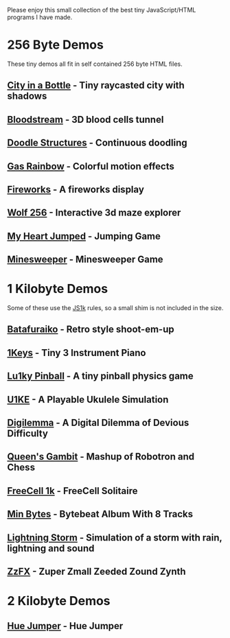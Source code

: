 Please enjoy this small collection of the best tiny JavaScript/HTML programs I have made.

# 256 Byte Demos

These tiny demos all fit in self contained 256 byte HTML files.

## [City in a Bottle](https://killedbyapixel.github.io/TinyCode/256B/CityInABottle) - Tiny raycasted city with shadows
## [Bloodstream](https://killedbyapixel.github.io/TinyCode/256B/Bloodstream) - 3D blood cells tunnel
## [Doodle Structures](https://killedbyapixel.github.io/TinyCode/256B/DoodleStructures) - Continuous doodling
## [Gas Rainbow](https://killedbyapixel.github.io/TinyCode/256B/GasRainbow) - Colorful motion effects
## [Fireworks](https://killedbyapixel.github.io/TinyCode/256B/Fireworks) - A fireworks display
## [Wolf 256](https://killedbyapixel.github.io/TinyCode/256B/Wolf256) - Interactive 3d maze explorer
## [My Heart Jumped](https://killedbyapixel.github.io/TinyCode/256B/MyHeartJumped) - Jumping Game
## [Minesweeper](https://killedbyapixel.github.io/TinyCode/256B/Minisweeper) - Minesweeper Game

# 1 Kilobyte Demos

Some of these use the [JS1k](https://js1k.com) rules, so a small shim is not included in the size.

## [Batafuraiko](https://killedbyapixel.github.io/TinyCode/1K/Batafuraiko) - Retro style shoot-em-up
## [1Keys](https://killedbyapixel.github.io/1Keys) - Tiny 3 Instrument Piano
## [Lu1ky Pinball](https://killedbyapixel.github.io/TinyCode/1K/Lu1kyPinball) - A tiny pinball physics game
## [U1KE](https://killedbyapixel.github.io/TinyCode/1K/U1KE) - A Playable Ukulele Simulation
## [Digilemma](https://killedbyapixel.github.io/TinyCode/1K/Digilemma) - A Digital Dilemma of Devious Difficulty
## [Queen's Gambit](https://killedbyapixel.github.io/TinyCode/1K/QueensGambit) - Mashup of Robotron and Chess
## [FreeCell 1k](https://killedbyapixel.github.io/TinyCode/1K/FreeCell1k) - FreeCell Solitaire
## [Min Bytes](https://killedbyapixel.github.io/TinyCode/1K/MinBytes) - Bytebeat Album With 8 Tracks
## [Lightning Storm](https://killedbyapixel.github.io/TinyCode/1K/LightningStorm) - Simulation of a storm with rain, lightning and sound
## [ZzFX](https://killedbyapixel.github.io/TinyCode/1K/ZzFX) - Zuper Zmall Zeeded Zound Zynth

# 2 Kilobyte Demos

## [Hue Jumper](https://killedbyapixel.github.io/HueJumper2k/) - Hue Jumper
